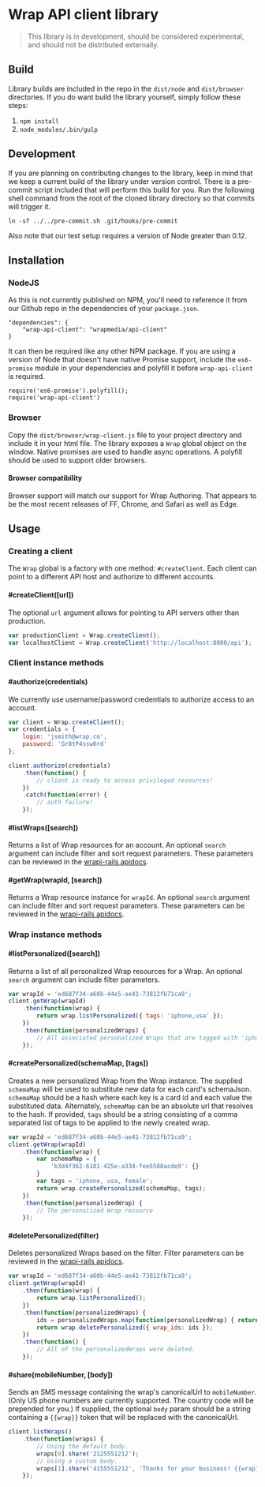 # Wrap API client library

> This library is in development, should be considered experimental, and should not be distributed externally.

## Build
Library builds are included in the repo in the `dist/node` and `dist/browser` directories. If you do want build the library yourself, simply follow these steps:

1. `npm install`
2. `node_modules/.bin/gulp`

## Development
If you are planning on contributing changes to the library, keep in mind that we keep a current build of the library under version control. There is a pre-commit script included that will perform this build for you. Run the following shell command from the root of the cloned library directory so that commits will trigger it.
```
ln -sf ../../pre-commit.sh .git/hooks/pre-commit
```

Also note that our test setup requires a version of Node greater than 0.12.

## Installation
### NodeJS
As this is not currently published on NPM, you'll need to reference it from our Github repo in the dependencies of your `package.json`.
```
"dependencies": {
	"wrap-api-client": "wrapmedia/api-client"
}
```
It can then be required like any other NPM package. If you are using a version of Node that doesn't have native Promise support, include the `es6-promise` module in your dependencies and polyfill it before `wrap-api-client` is required.
```
require('es6-promise').polyfill();
require('wrap-api-client')
```

### Browser
Copy the `dist/browser/wrap-client.js` file to your project directory and include it in your html file. The library exposes a `Wrap` global object on the window. Native promises are used to handle async operations. A polyfill should be used to support older browsers.

#### Browser compatibility
Browser support will match our support for Wrap Authoring. That appears to be the most recent releases of FF, Chrome, and Safari as well as Edge.

## Usage
### Creating a client
The `Wrap` global is a factory with one method: `#createClient`. Each client can point to a different API host and authorize to different accounts.

#### #createClient([url])
The optional `url` argument allows for pointing to API servers other than production.

```javascript
var productionClient = Wrap.createClient();
var localhostClient = Wrap.createClient('http://localhost:8080/api');
```

### Client instance methods

#### #authorize(credentials)
We currently use username/password credentials to authorize access to an account.

```javascript
var client = Wrap.createClient();
var credentials = {
	login: 'jsmith@wrap.co',
	password: 'Gr8tP4ssw0rd'
};

client.authorize(credentials)
	.then(function() {
		// client is ready to access privileged resources!
	})
	.catch(function(error) {
		// auth failure!
	});
```

#### #listWraps([search])
Returns a list of Wrap resources for an account. An optional `search` argument can include filter and sort request parameters. These parameters can be reviewed in the [wrapi-rails apidocs](https://wrapi.wrap.co/apidocs#!/wraps/Api_Wraps_search_get_0).

#### #getWrap(wrapId, [search])
Returns a Wrap resource instance for `wrapId`. An optional `search` argument can include filter and sort request parameters. These parameters can be reviewed in the [wrapi-rails apidocs](https://wrapi.wrap.co/apidocs#!/wraps/Api_Wraps_search_get_0).

### Wrap instance methods

#### #listPersonalized([search])
Returns a list of all personalized Wrap resources for a Wrap. An optional `search` argument can include filter parameters.

```javascript
var wrapId = 'ed687f34-a60b-44e5-ae41-73812fb71ca9';
client.getWrap(wrapId)
	.then(function(wrap) {
		return wrap.listPersonalized({ tags: 'iphone,usa' });
	})
	.then(function(personalizedWraps) {
		// All associated personalized Wraps that are tagged with 'iphone' and 'usa'
	});
```

#### #createPersonalized(schemaMap, [tags])
Creates a new personalized Wrap from the Wrap instance. The supplied `schemaMap` will be used to substitute new data for each card's schemaJson. `schemaMap` should be a hash where each key is a card id and each value the substituted data. Alternately, `schemaMap` can be an absolute url that resolves to the hash. If provided, `tags` should be a string consisting of a comma separated list of tags to be applied to the newly created wrap.

```javascript
var wrapId = 'ed687f34-a60b-44e5-ae41-73812fb71ca9';
client.getWrap(wrapId)
	.then(function(wrap) {
		var schemaMap = {
			'b3d4f362-6101-425e-a334-fee5588acde9': {}
		}
		var tags = 'iphone, usa, female';
		return wrap.createPersonalized(schemaMap, tags);
	})
	.then(function(personalizedWrap) {
		// The personalized Wrap resource
	});
```

#### #deletePersonalized(filter)
Deletes personalized Wraps based on the filter. Filter parameters can be reviewed in the [wrapi-rails apidocs](https://wrapi.wrap.co/apidocs#!/personalization/Api_Personalization_destroy_delete_2).

```javascript
var wrapId = 'ed687f34-a60b-44e5-ae41-73812fb71ca9';
client.getWrap(wrapId)
	.then(function(wrap) {
		return wrap.listPersonalized();
	})
	.then(function(personalizedWraps) {
		ids = personalizedWraps.map(function(personalizedWrap) { return personalizedWrap.id; });
		return wrap.deletePersonalized({ wrap_ids: ids });
	})
	.then(function() {
		// All of the personalizedWraps were deleted.
	});
```

#### #share(mobileNumber, [body])
Sends an SMS message containing the wrap's canonicalUrl to `mobileNumber`. (Only US phone numbers are currently supported. The country code will be prepended for you.) If supplied, the optional `body` param should be a string containing a `{{wrap}}` token that will be replaced with the canonicalUrl.

```javascript
client.listWraps()
	.then(function(wraps) {
		// Using the default body.
		wraps[0].share('2125551212');
		// Using a custom body.
		wraps[1].share('4155551212', 'Thanks for your business! {{wrap}}');
	});
```

